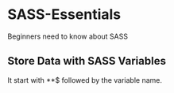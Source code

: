 # SASS-Essentials
Beginners need to know about SASS

## Store Data with SASS Variables
   It start with **\$ followed by the variable name.
   
